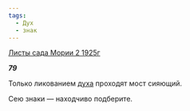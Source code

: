 ```yaml
---
tags:
  - Дух
  - знак
---
```

[Листы сада Мории 2 1925г](https://127.0.0.1:4002/agni/1925)

___79___

Только ликованием [духа](../../../tags/#Дух) проходят мост сияющий.   

Сею знаки — находчиво подберите.   

